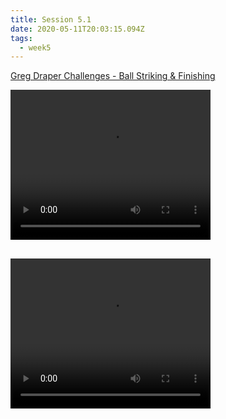```yaml
---
title: Session 5.1
date: 2020-05-11T20:03:15.094Z
tags:
  - week5
---
```

[Greg Draper Challenges - Ball Striking & Finishing](https://res.cloudinary.com/jenko/image/upload/v1589472783/tns-lockdown-activities/week5/session1/Week_5_-_Greg_Draper_Challenges_-_Ball_Striking_and_Finishing_Practice_1_b5pytg.pdf)

<video width="320" height="240" controls>
  <source src="https://res.cloudinary.com/jenko/video/upload/v1589472791/tns-lockdown-activities/week5/session1/curled_gc5i02.mp4#t=0.1" type="video/mp4" />
  Your browser does not support the video tag.
</video>

##

<video width="320" height="240" controls>
  <source src="https://res.cloudinary.com/jenko/video/upload/v1589472831/tns-lockdown-activities/week5/session1/drivenpass_u8dj6x.mp4#t=0.1" type="video/mp4" />
  Your browser does not support the video tag.
</video>
